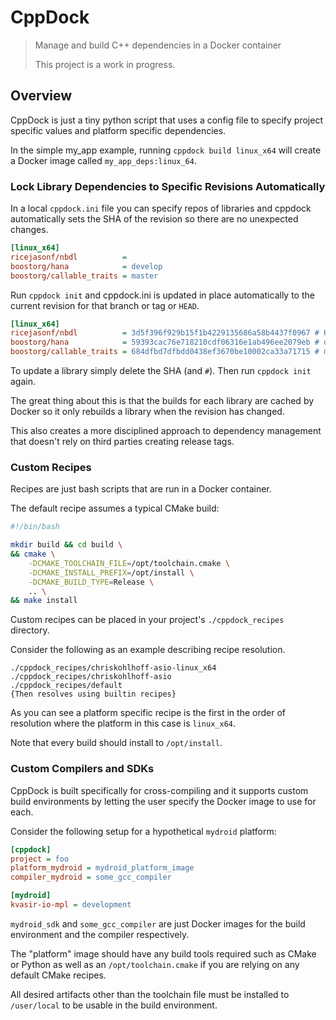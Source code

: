 # CppDock

>Manage and build C++ dependencies in a Docker container
>
>This project is a work in progress.

## Overview

CppDock is just a tiny python script that uses a config file to specify project specific values and platform specific dependencies.

In the simple my_app example, running `cppdock build linux_x64` will create a Docker image called `my_app_deps:linux_64`.

### Lock Library Dependencies to Specific Revisions Automatically

In a local `cppdock.ini` file you can specify repos of libraries and cppdock automatically sets the SHA of the revision so there are no unexpected changes.

```ini
[linux_x64]
ricejasonf/nbdl          =
boostorg/hana            = develop
boostorg/callable_traits = master
```

Run `cppdock init` and cppdock.ini is updated in place automatically to the current revision for that branch or tag or `HEAD`.

```ini
[linux_x64]
ricejasonf/nbdl          = 3d5f396f929b15f1b4229135686a58b4437f0967 # HEAD
boostorg/hana            = 59393cac76e718210cdf06316e1ab496ee2079eb # develop
boostorg/callable_traits = 684dfbd7dfbdd0438ef3670be10002ca33a71715 # master
```

To update a library simply delete the SHA (and `#`). Then run `cppdock init` again.

The great thing about this is that the builds for each library are cached by Docker so it only rebuilds a library when the revision has changed.

This also creates a more disciplined approach to dependency management that doesn't rely on third parties creating release tags.

### Custom Recipes

Recipes are just bash scripts that are run in a Docker container.

The default recipe assumes a typical CMake build:

```bash
#!/bin/bash

mkdir build && cd build \
&& cmake \
    -DCMAKE_TOOLCHAIN_FILE=/opt/toolchain.cmake \
    -DCMAKE_INSTALL_PREFIX=/opt/install \
    -DCMAKE_BUILD_TYPE=Release \
    .. \
&& make install
```

Custom recipes can be placed in your project's `./cppdock_recipes` directory.

Consider the following as an example describing recipe resolution.

```
./cppdock_recipes/chriskohlhoff-asio-linux_x64
./cppdock_recipes/chriskohlhoff-asio
./cppdock_recipes/default
{Then resolves using builtin recipes}
```

As you can see a platform specific recipe is the first in the order of resolution where the platform in this case is `linux_x64`.

Note that every build should install to `/opt/install`.

### Custom Compilers and SDKs

CppDock is built specifically for cross-compiling and it supports custom build environments by letting the user specify the Docker image to use for each.

Consider the following setup for a hypothetical `mydroid` platform:

```ini
[cppdock]
project = foo
platform_mydroid = mydroid_platform_image
compiler_mydroid = some_gcc_compiler

[mydroid]
kvasir-io-mpl = development
```

`mydroid_sdk` and `some_gcc_compiler` are just Docker images for the build environment and the compiler respectively.

The "platform" image should have any build tools required such as CMake or Python as well as an `/opt/toolchain.cmake` if you are relying on any default CMake recipes.

All desired artifacts other than the toolchain file must be installed to `/user/local` to be usable in the build environment.
